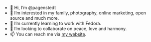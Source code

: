 - 👋 Hi, I’m @pagenstedt
- 👀 I’m interested in my family, photography, online marketing, open source and much more.
- 🌱 I’m currently learning to work with Fedora.
- 💞️ I’m looking to collaborate on peace, love and harmony.
- 📫 You can reach me via [my website](https://pagenstedt.de "my website").


